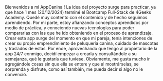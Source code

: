 Bienvenidos a mi AppCanina ! 
La idea del proyecto surge para practicar, ya que hace 1 mes (20/12/2024) terminé el Bootcamp Full-Stack de 4Geeks Academy. Quedé muy contento con el contenido y de hecho seguimos aprendiendo. 
Por mi parte, estoy afianzando conceptos aprendidos por medio de práctica, y conociendo nuevas tecnologías para poder compararlas con las que he ido obteniendo en el proceso de aprendizaje. 
Crear esta app surge del momento en que mi pareja, tenía intenciones de crear su propio emprendimiento de peluquería canina, cuidado de mascotas y traslados de estas. Por ende, aprovechando que tengo al 
propietario de la app 24/7 conmigo, decidí empezar a crearla y consultándole a su semejanza, qué le gustaría que tuviese. Obviamente, me gusta mucho ir agregándole cosas sin que ella se entere y que al 
mostrárselas, se sorprenda y disfrute, como así también, me pueda decir si algo no le convenció. 
